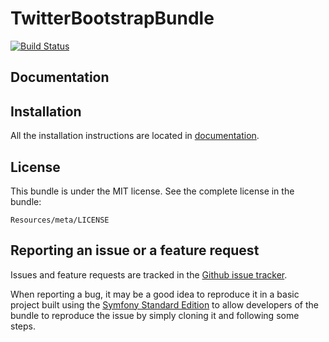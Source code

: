 TwitterBootstrapBundle
======================
[![Build Status](https://secure.travis-ci.org/4devs/TagBundle.png?branch=master)](http://travis-ci.org/4devs/TagBundle)

Documentation
-------------

Installation
------------

All the installation instructions are located in [documentation](https://github.com/4devs/TagBundle/blob/master/Resources/doc/index.md).

License
-------

This bundle is under the MIT license. See the complete license in the bundle:

    Resources/meta/LICENSE

Reporting an issue or a feature request
---------------------------------------

Issues and feature requests are tracked in the [Github issue tracker](https://github.com/4devs/TagBundle/issues).

When reporting a bug, it may be a good idea to reproduce it in a basic project
built using the [Symfony Standard Edition](https://github.com/symfony/symfony-standard)
to allow developers of the bundle to reproduce the issue by simply cloning it
and following some steps.
